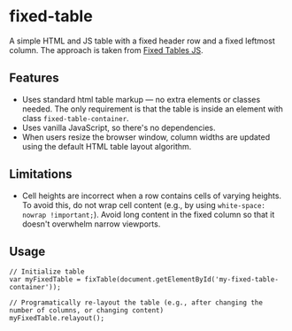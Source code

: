 # fixed-table
A simple HTML and JS table with a fixed header row and a fixed leftmost column. The approach is taken from [Fixed Tables JS](https://github.com/webcyou/fixed-table-js).

## Features
- Uses standard html table markup — no extra elements or classes needed. The only requirement is that the table is inside an element with class `fixed-table-container`.
- Uses vanilla JavaScript, so there's no dependencies.
- When users resize the browser window, column widths are updated using the default HTML table layout algorithm.

## Limitations
- Cell heights are incorrect when a row contains cells of varying heights. To avoid this, do not wrap cell content (e.g., by using `white-space: nowrap !important;`). Avoid long content in the fixed column so that it doesn't overwhelm narrow viewports.

## Usage
```
// Initialize table
var myFixedTable = fixTable(document.getElementById('my-fixed-table-container'));

// Programatically re-layout the table (e.g., after changing the number of columns, or changing content)
myFixedTable.relayout();
```
